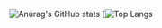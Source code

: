 ![Anurag's GitHub stats](https://github-readme-stats.vercel.app/api?username=dontgiveafuck&show_icons=true&theme=radical)
[![Top Langs](https://github-readme-stats.vercel.app/api/top-langs/?username=dontgiveafuck&show_icons=true&theme=radical)
